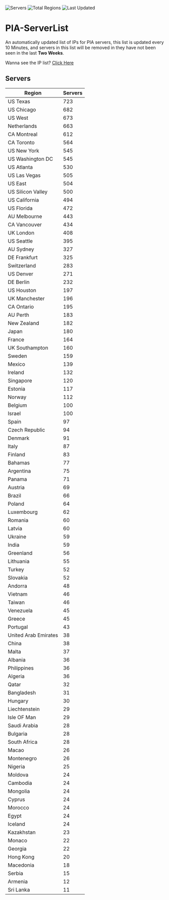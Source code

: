 ![Servers](https://img.shields.io/badge/Servers-16,072-darkgreen)
![Total Regions](https://img.shields.io/badge/Total_Regions-97-darkgreen)
![Last Updated](https://img.shields.io/badge/Last_Updated-November_9_2024_20:00_EST-darkgreen)

# PIA-ServerList
An automatically updated list of IPs for PIA servers, this list is updated every 10 Minutes, and servers in this list will be removed in they have not been seen in the last **Two Weeks**.

Wanna see the IP list? [Click Here](./servers.json)

## Servers
| Region               | Servers |
|----------------------|---------|
| US Texas | 723 |
| US Chicago | 682 |
| US West | 673 |
| Netherlands | 663 |
| CA Montreal | 612 |
| CA Toronto | 564 |
| US New York | 545 |
| US Washington DC | 545 |
| US Atlanta | 530 |
| US Las Vegas | 505 |
| US East | 504 |
| US Silicon Valley | 500 |
| US California | 494 |
| US Florida | 472 |
| AU Melbourne | 443 |
| CA Vancouver | 434 |
| UK London | 408 |
| US Seattle | 395 |
| AU Sydney | 327 |
| DE Frankfurt | 325 |
| Switzerland | 283 |
| US Denver | 271 |
| DE Berlin | 232 |
| US Houston | 197 |
| UK Manchester | 196 |
| CA Ontario | 195 |
| AU Perth | 183 |
| New Zealand | 182 |
| Japan | 180 |
| France | 164 |
| UK Southampton | 160 |
| Sweden | 159 |
| Mexico | 139 |
| Ireland | 132 |
| Singapore | 120 |
| Estonia | 117 |
| Norway | 112 |
| Belgium | 100 |
| Israel | 100 |
| Spain | 97 |
| Czech Republic | 94 |
| Denmark | 91 |
| Italy | 87 |
| Finland | 83 |
| Bahamas | 77 |
| Argentina | 75 |
| Panama | 71 |
| Austria | 69 |
| Brazil | 66 |
| Poland | 64 |
| Luxembourg | 62 |
| Romania | 60 |
| Latvia | 60 |
| Ukraine | 59 |
| India | 59 |
| Greenland | 56 |
| Lithuania | 55 |
| Turkey | 52 |
| Slovakia | 52 |
| Andorra | 48 |
| Vietnam | 46 |
| Taiwan | 46 |
| Venezuela | 45 |
| Greece | 45 |
| Portugal | 43 |
| United Arab Emirates | 38 |
| China | 38 |
| Malta | 37 |
| Albania | 36 |
| Philippines | 36 |
| Algeria | 36 |
| Qatar | 32 |
| Bangladesh | 31 |
| Hungary | 30 |
| Liechtenstein | 29 |
| Isle OF Man | 29 |
| Saudi Arabia | 28 |
| Bulgaria | 28 |
| South Africa | 28 |
| Macao | 26 |
| Montenegro | 26 |
| Nigeria | 25 |
| Moldova | 24 |
| Cambodia | 24 |
| Mongolia | 24 |
| Cyprus | 24 |
| Morocco | 24 |
| Egypt | 24 |
| Iceland | 24 |
| Kazakhstan | 23 |
| Monaco | 22 |
| Georgia | 22 |
| Hong Kong | 20 |
| Macedonia | 18 |
| Serbia | 15 |
| Armenia | 12 |
| Sri Lanka | 11 |